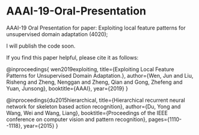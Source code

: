 # AAAI-19-Oral-Presentation
AAAI-19 Oral Presentation for paper: Exploiting local feature patterns for unsupervised domain adaptation (4020);



I will publish the code soon. 

If you find this paper helpful, please cite it as follows:



@inproceedings{ wen2019exploiting,
     title={Exploiting Local Feature Patterns for Unsupervised Domain Adaptation.},
     author={Wen, Jun and Liu, Risheng and Zheng, Nenggan and Zheng, Qian and Gong, Zhefeng and Yuan, Junsong},
     booktitle={AAAI},
     year={2019}
}


@inproceedings{du2015hierarchical,
  title={Hierarchical recurrent neural network for skeleton based action recognition},
  author={Du, Yong and Wang, Wei and Wang, Liang},
  booktitle={Proceedings of the IEEE conference on computer vision and pattern recognition},
  pages={1110--1118},
  year={2015}
}
